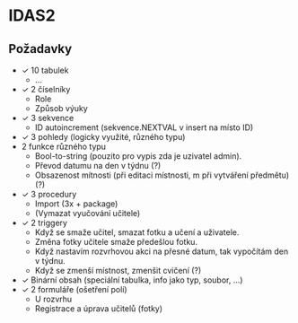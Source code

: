 IDAS2
=================

Požadavky
------------


- ✓ 10 tabulek
    - ...
- ✓ 2 číselníky
    - Role
    - Způsob výuky
- ✓ 3 sekvence
    - ID autoincrement (sekvence.NEXTVAL v insert na místo ID)
- ✓ 3 pohledy (logicky využité, různého typu)
- 2 funkce různého typu
    - Bool-to-string (pouzito pro vypis zda je uzivatel admin).
    - Převod datumu na den v týdnu (?)
    - Obsazenost mítnosti (při editaci místnosti, m při vytváření předmětu) (?)
- ✓ 3 procedury
    - Import (3x + package)
    - (Vymazat vyučování učitele)
- ✓ 2 triggery
    - Když se smaže učitel, smazat fotku a učení a uživatele.
    - Změna fotky učitele smaže předešlou fotku.
    - Když nastavím rozvrhovou akci na přesné datum, tak vypočítám den v týdnu.
    - Když se zmenší místnost, zmenšit cvičení (?)
- ✓ Binární obsah (speciální tabulka, info jako typ, soubor, ...)
- ✓ 2 formuláře (ošetření polí)
    - U rozvrhu
    - Registrace a úprava učitelů (fotky)